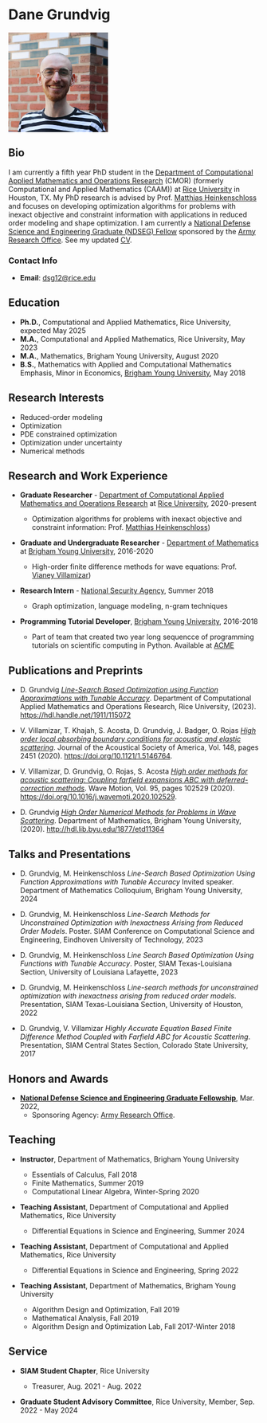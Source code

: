 # Dane Grundvig 
<img align="center" width="200" height="200" src="headshot.webp">

## Bio
I am currently a fifth year PhD student in the
[Department of Computational Applied Mathematics and Operations Research](https://cmor.rice.edu/) (CMOR)
(formerly Computational and Applied Mathematics (CAAM)) at 
[Rice University](https://www.rice.edu/) in Houston, TX. 
My PhD research is advised by Prof. [Matthias Heinkenschloss](https://www.caam.rice.edu/~heinken/)
and focuses on developing optimization algorithms for problems with inexact objective and constraint information with applications in reduced order modeling and shape optimization.
I am currently a [National Defense Science and Engineering Graduate (NDSEG) Fellow](https://ndseg.org/)
sponsored by the [Army Research Office](https://arl.devcom.army.mil/who-we-are/aro/). 
See my updated [CV](cv.pdf).

### Contact Info 
- **Email**: dsg12@rice.edu

## Education 
- **Ph.D.**, Computational and Applied Mathematics, Rice University, expected May 2025 
- **M.A.**, Computational and Applied Mathematics, Rice University, May 2023
- **M.A.**, Mathematics, Brigham Young University, August 2020
- **B.S.**, Mathematics with Applied and Computational Mathematics Emphasis, Minor in Economics, [Brigham Young University](https://acme.byu.edu/), May 2018

## Research Interests
- Reduced-order modeling
- Optimization
- PDE constrained optimization
- Optimization under uncertainty
- Numerical methods

## Research and Work Experience
- **Graduate Researcher** - [Department of Computational Applied Mathematics and Operations Research](https://cmor.rice.edu/) at [Rice University](https://www.rice.edu/), 2020-present
  - Optimization algorithms for problems with inexact objective and constraint information: Prof. [Matthias Heinkenschloss](https://www.caam.rice.edu/~heinken/))

- **Graduate and Undergraduate Researcher** - [Department of Mathematics](https://math.byu.edu/) at [Brigham Young University](https://www.byu.edu/), 2016-2020
  - High-order finite difference methods for wave equations: Prof. [Vianey Villamizar](https://mathdept.byu.edu/~vianey/))
    
- **Research Intern** - [National Security Agency](microsoft.com/en-us/), Summer 2018
  - Graph optimization, language modeling, n-gram techniques

- **Programming Tutorial Developer**, [Brigham Young University](https://acme.byu.edu/), 2016-2018
  - Part of team that created two year long sequencce of programming tutorials on scientific computing in Python. Available at [ACME](https://foundations-of-applied-mathematics.github.io)
    
## Publications and Preprints

- D. Grundvig [_Line-Search Based Optimization using Function Approximations with Tunable Accuracy_](https://hdl.handle.net/1911/115072). Department of Computational Applied Mathematics and Operations Research, Rice University, (2023). https://hdl.handle.net/1911/115072

- V. Villamizar, T. Khajah, S. Acosta, D. Grundvig, J. Badger, O. Rojas [_High order local absorbing boundary conditions for acoustic and elastic scattering_](https://doi.org/10.1121/1.5146764). Journal of the Acoustical Society of America, Vol. 148, pages 2451 (2020). https://doi.org/10.1121/1.5146764.
  
- V. Villamizar, D. Grundvig, O. Rojas, S. Acosta [_High order methods for acoustic scattering: Coupling farfield expansions ABC with deferred-correction methods_](https://doi.org/10.1016/j.wavemoti.2020.102529). Wave Motion, Vol. 95, pages 102529 (2020). https://doi.org/10.1016/j.wavemoti.2020.102529.

- D. Grundvig [_High Order Numerical Methods for Problems in Wave Scattering_](http://hdl.lib.byu.edu/1877/etd11364). Department of Mathematics, Brigham Young University, (2020). http://hdl.lib.byu.edu/1877/etd11364

## Talks and Presentations
- D. Grundvig, M. Heinkenschloss _Line-Search Based Optimization Using Function Approximations with Tunable Accuracy_ Invited speaker. Department of Mathematics Colloquium, Brigham Young University, 2024
  
- D. Grundvig, M. Heinkenschloss _Line-Search Methods for Unconstrained Optimization with Inexactness Arising from Reduced Order Models_. Poster. SIAM Conference on Computational Science and Engineering, Eindhoven University of Technology, 2023

- D. Grundvig, M. Heinkenschloss _Line Search Based Optimization Using Functions with Tunable Accuracy_. Poster, SIAM Texas-Louisiana Section, University of Louisiana Lafayette, 2023
  
- D. Grundvig, M. Heinkenschloss _Line-search methods for unconstrained optimization with inexactness arising from reduced order models_. Presentation, SIAM Texas-Louisiana Section, University of Houston, 2022
  
- D. Grundvig, V. Villamizar _Highly Accurate Equation Based Finite Difference Method Coupled with Farfield ABC for Acoustic Scattering_. Presentation, SIAM Central States Section, Colorado State University, 2017


## Honors and Awards
- [**National Defense Science and Engineering Graduate Fellowship**](https://ndseg.org/), Mar. 2022,
  - Sponsoring Agency: [Army Research Office](https://arl.devcom.army.mil/who-we-are/aro/).
  
## Teaching
- **Instructor**, Department of Mathematics, Brigham Young University
    - Essentials of Calculus, Fall 2018
    - Finite Mathematics, Summer 2019
    - Computational Linear Algebra, Winter-Spring 2020

- **Teaching Assistant**, Department of Computational and Applied Mathematics, Rice University
    - Differential Equations in Science and Engineering, Summer 2024

- **Teaching Assistant**, Department of Computational and Applied Mathematics, Rice University
    - Differential Equations in Science and Engineering, Spring 2022

- **Teaching Assistant**, Department of Mathematics, Brigham Young University
    - Algorithm Design and Optimization, Fall 2019
    - Mathematical Analysis, Fall 2019
    - Algorithm Design and Optimization Lab, Fall 2017-Winter 2018

## Service
- **SIAM Student Chapter**, Rice University
  - Treasurer, Aug. 2021 - Aug. 2022

- **Graduate Student Advisory Committee**, Rice University, Member, Sep. 2022 - May 2024


